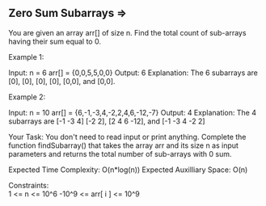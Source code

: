 Zero Sum Subarrays  =>
------------------


You are given an array arr[] of size n. Find the total count of sub-arrays having their sum equal to 0.


Example 1:

Input:
n = 6
arr[] = {0,0,5,5,0,0}
Output: 6
Explanation: The 6 subarrays are 
[0], [0], [0], [0], [0,0], and [0,0].

Example 2:

Input:
n = 10
arr[] = {6,-1,-3,4,-2,2,4,6,-12,-7}
Output: 4
Explanation: The 4 subarrays are [-1 -3 4]
[-2 2], [2 4 6 -12], and [-1 -3 4 -2 2]

Your Task:
You don't need to read input or print anything. Complete the function findSubarray() that takes the array arr and its size n as input parameters and returns the total number of sub-arrays with 0 sum. 
 

Expected Time Complexity: O(n*log(n))
Expected Auxilliary Space: O(n)
 

Constraints:    
1 <= n <= 10^6
-10^9 <= arr[ i ] <= 10^9
